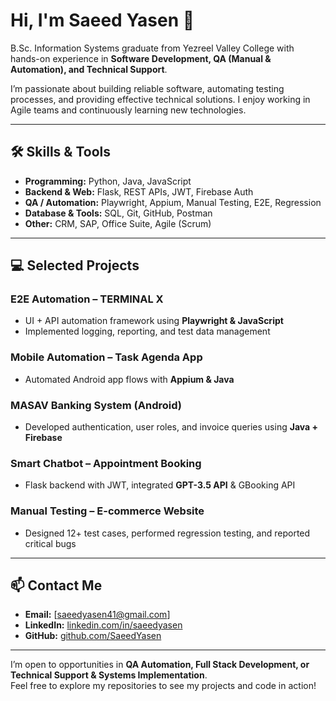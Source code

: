# Hi, I'm Saeed Yasen 👋

B.Sc. Information Systems graduate from Yezreel Valley College with hands-on experience in **Software Development, QA (Manual & Automation), and Technical Support**.  

I’m passionate about building reliable software, automating testing processes, and providing effective technical solutions. I enjoy working in Agile teams and continuously learning new technologies.  

---

## 🛠 Skills & Tools

- **Programming:** Python, Java, JavaScript  
- **Backend & Web:** Flask, REST APIs, JWT, Firebase Auth  
- **QA / Automation:** Playwright, Appium, Manual Testing, E2E, Regression  
- **Database & Tools:** SQL, Git, GitHub, Postman  
- **Other:** CRM, SAP, Office Suite, Agile (Scrum)  

---

## 💻 Selected Projects

### **E2E Automation – TERMINAL X**
- UI + API automation framework using **Playwright & JavaScript**  
- Implemented logging, reporting, and test data management  

### **Mobile Automation – Task Agenda App**
- Automated Android app flows with **Appium & Java**  

### **MASAV Banking System (Android)**
- Developed authentication, user roles, and invoice queries using **Java + Firebase**  

### **Smart Chatbot – Appointment Booking**
- Flask backend with JWT, integrated **GPT-3.5 API** & GBooking API  

### **Manual Testing – E-commerce Website**
- Designed 12+ test cases, performed regression testing, and reported critical bugs  

---

## 📫 Contact Me

- **Email:** [saeedyasen41@gmail.com]  
- **LinkedIn:** [linkedin.com/in/saeedyasen](https://linkedin.com/in/saeedyasen)  
- **GitHub:** [github.com/SaeedYasen](https://github.com/SaeedYasen)  

---

I’m open to opportunities in **QA Automation, Full Stack Development, or Technical Support & Systems Implementation**.  
Feel free to explore my repositories to see my projects and code in action!
